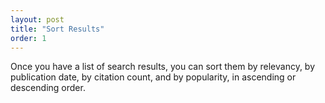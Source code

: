 ```yaml
---
layout: post
title: "Sort Results"
order: 1
---
```



Once you have a list of search results, you can sort them by relevancy, by publication date, by citation count, and by popularity, in ascending or descending order.

